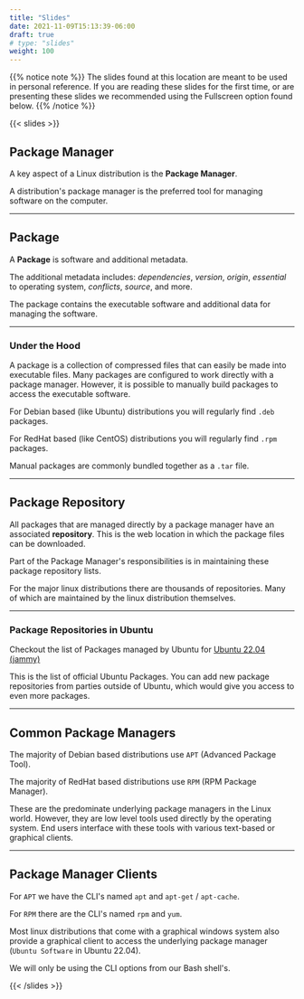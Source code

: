 ```yaml
---
title: "Slides"
date: 2021-11-09T15:13:39-06:00
draft: true
# type: "slides"
weight: 100
---
```


{{% notice note %}}
The slides found at this location are meant to be used in personal reference. If you are reading these slides for the first time, or are presenting these slides we recommended using the Fullscreen option found below.
{{% /notice %}}

{{< slides >}}

## Package Manager

A key aspect of a Linux distribution is the **Package Manager**.

A distribution's package manager is the preferred tool for managing software on the computer.

---

## Package

A **Package** is software and additional metadata.

The additional metadata includes: *dependencies*, *version*, *origin*, *essential* to operating system, *conflicts*, *source*, and more.

The package contains the executable software and additional data for managing the software.

___

### Under the Hood

A package is a collection of compressed files that can easily be made into executable files. Many packages are configured to work directly with a package manager. However, it is possible to manually build packages to access the executable software.

For Debian based (like Ubuntu) distributions you will regularly find `.deb` packages.

For RedHat based (like CentOS) distributions you will regularly find `.rpm` packages.

Manual packages are commonly bundled together as a `.tar` file.

---

## Package Repository

All packages that are managed directly by a package manager have an associated **repository**. This is the web location in which the package files can be downloaded.

Part of the Package Manager's responsibilities is in maintaining these package repository lists.

For the major linux distributions there are thousands of repositories. Many of which are maintained by the linux distribution themselves.

___

### Package Repositories in Ubuntu

Checkout the list of Packages managed by Ubuntu for [Ubuntu 22.04 (jammy)](https://packages.ubuntu.com/jammy/)

This is the list of official Ubuntu Packages. You can add new package repositories from parties outside of Ubuntu, which would give you access to even more packages.

---

## Common Package Managers

The majority of Debian based distributions use `APT` (Advanced Package Tool).

The majority of RedHat based distributions use `RPM` (RPM Package Manager).

These are the predominate underlying package managers in the Linux world. However, they are low level tools used directly by the operating system. End users interface with these tools with various text-based or graphical clients.

---

## Package Manager Clients

For `APT` we have the CLI's named `apt` and `apt-get` / `apt-cache`.

For `RPM` there are the CLI's named `rpm` and `yum`.

Most linux distributions that come with a graphical windows system also provide a graphical client to access the underlying package manager (`Ubuntu Software` in Ubuntu 22.04).

We will only be using the CLI options from our Bash shell's.

{{< /slides >}}